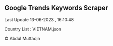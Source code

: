 

## Google Trends Keywords Scraper 
 
Last Update 13-06-2023 , 16:10:48

Country List :
VIETNAM.json



© Abdul Muttaqin 
